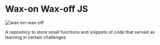 # Wax-on Wax-off JS

![wax-on-wax-off](https://www.spreadshirt.com/image-server/v1/mp/designs/1010916775,width=178,height=178/wax-on-wax-off.png?style=centerme)

A repository to store small functions and snippets of code that served as learning in certain challenges
